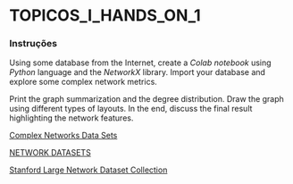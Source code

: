 # TOPICOS_I_HANDS_ON_1
### Instruções

Using some database from the Internet, create a *Colab notebook* using *Python* language and the *NetworkX* library. Import your database and explore some complex network metrics. 

Print the graph summarization and the degree distribution. Draw the graph using different types of layouts. In the end, discuss the final result highlighting the network features.

[Complex Networks Data Sets](https://math.nist.gov/~RPozo/complex_datasets.htmlLinks)

[NETWORK DATASETS](https://networkrepository.com/networks.phpLinks)

[Stanford Large Network Dataset Collection](https://snap.stanford.edu/data/Links) 
